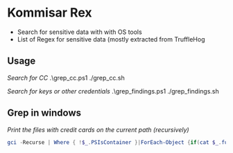 # Kommisar Rex

* Search for sensitive data with with OS tools
* List of Regex for sensitive data (mostly extracted from TruffleHog

## Usage
*Search for CC*
.\grep_cc.ps1 <PATH>
./grep_cc.sh <PATH>

*Search for keys or other credentials*
.\grep_findings.ps1 <PATH>
./grep_findings.sh <PATH>



## Grep in windows
*Print the files with credit cards on the current path (recursively)*

```powershell
gci -Recurse | Where { !$_.PSIsContainer }|ForEach-Object {if(cat $_.fullname|select-string -Pattern "\b[456]\d{3}[ -]?(\d{4}[ -]?){3}\b" -quiet){$_.fullname}}
```

